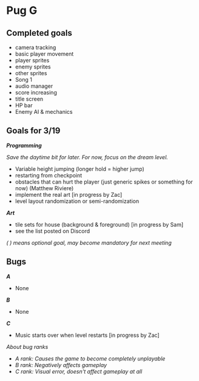 # Pug G

## Completed goals

- camera tracking
- basic player movement
- player sprites
- enemy sprites
- other sprites
- Song 1
- audio manager
- score increasing
- title screen
- HP bar
- Enemy AI & mechanics

## Goals for 3/19
***Programming***

*Save the daytime bit for later. For now, focus on the dream level.*
- Variable height jumping (longer hold = higher jump)
- restarting from checkpoint
- obstacles that can hurt the player (just generic spikes or something for now) (Matthew Riviere)
- implement the real art [in progress by Zac]
- level layout randomization or semi-randomization

***Art***
- tile sets for house (background & foreground) [in progress by Sam]
- see the list posted on Discord

*( ) means optional goal, may become mandatory for next meeting*


## Bugs

***A***

- None

***B***

- None

***C***

- Music starts over when level restarts [in progress by Zac]

*About bug ranks*
- *A rank: Causes the game to become completely unplayable*
- *B rank: Negatively affects gameplay*
- *C rank: Visual error, doesn't affect gameplay at all*
